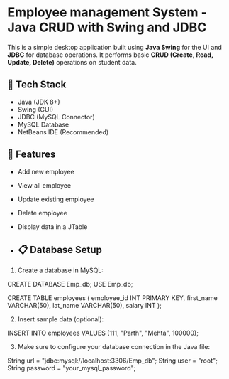 # Employee management System - Java CRUD with Swing and JDBC

This is a simple desktop application built using **Java Swing** for the UI and **JDBC** for database operations. It performs basic **CRUD (Create, Read, Update, Delete)** operations on student data.

## 🧰 Tech Stack

- Java (JDK 8+)
- Swing (GUI)
- JDBC (MySQL Connector)
- MySQL Database
- NetBeans IDE (Recommended)

## 📌 Features

- Add new employee
- View all employee
- Update existing employee
- Delete employee
- Display data in a JTable

- ## 📋 Database Setup

1. Create a database in MySQL:

  CREATE DATABASE Emp_db;
  USE Emp_db;
  
  CREATE TABLE employees (
      employee_id INT PRIMARY KEY,
      first_name VARCHAR(50),
      lat_name VARCHAR(50),
      salary INT
  );

2. Insert sample data (optional):

  INSERT INTO employees
  VALUES  (111, "Parth", "Mehta", 100000);

3. Make sure to configure your database connection in the Java file:

  String url = "jdbc:mysql://localhost:3306/Emp_db";
  String user = "root";
  String password = "your_mysql_password";
   
